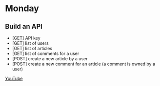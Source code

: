 # Monday

## Build an API

* [GET] API key
* [GET] list of users
* [GET] list of articles
* [GET] list of comments for a user
* [POST] create a new article by a user
* [POST] create a new comment for an article (a comment is owned by a user)

[YouTube](https://developers.google.com/youtube/v3/code_samples/ruby#search_by_keyword)